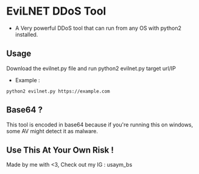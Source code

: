# EviLNET DDoS Tool

- A Very powerful DDoS tool that can run from any OS with python2 installed.

## Usage 

Download the evilnet.py file and run python2 evilnet.py target url/IP

- Example :

`python2 evilnet.py https://example.com`

## Base64 ?

This tool is encoded in base64 because if you're running this on windows, some AV might detect it as malware.

## Use This At Your Own Risk !

Made by me with <3, Check out my IG : usaym_bs

